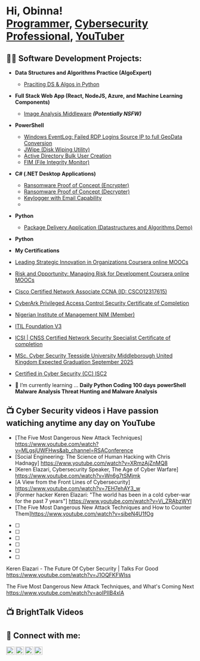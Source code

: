 <h1>Hi, Obinna! <br/><a href="https://github.com/joshmadakor1">Programmer</a>, <a href="https://www.linkedin.com/in/joshmadakor/">Cybersecurity Professional</a>, <a href="https://www.youtube.com/c/joshmadakor">YouTuber</a></h1>

<h2>👨‍💻 Software Development Projects:</h2>

- <b>Data Structures and Algorithms Practice (AlgoExpert)</b>
  - [Praciting DS & Algos in Python](https://github.com/joshmadakor1/Algorithms-Practice)
- <b>Full Stack Web App (React, NodeJS, Azure, and Machine Learning Components)</b>
  - [Image Analysis Middleware](https://github.com/joshmadakor1/4chan-Image-Analysis-Middleware-C964) <b><i>(Potentially NSFW)</b></i>
- <b>PowerShell</b>
  - [Windows EventLog: Failed RDP Logins Source IP to full GeoData Conversion](https://github.com/joshmadakor1/Sentinel-Lab)
  - [JWipe (Disk Wiping Utility)](https://github.com/joshmadakor1/Jwipe.PowerShell)
  - [Active Directory Bulk User Creation](https://github.com/joshmadakor1/AD_PS)
  - [FIM (File Integrity Monitor)](https://github.com/joshmadakor1/PowerShell-Integrity-FIM)
- <b>C# (.NET Desktop Applications)</b>
  - [Ransomware Proof of Concept (Encrypter)](https://github.com/joshmadakor1/EncrypterPOC)
  - [Ransomware Proof of Concept (Decrypter)](https://github.com/joshmadakor1/DecrypterPOC)
  - [Keylogger with Email Capability](https://github.com/joshmadakor1/Key-Logger-With-Email)
  - 
- <b>Python</b>
  - [Package Delivery Application (Datastructures and Algorithms Demo)](https://github.com/joshmadakor1/Package-Delivery-Pathfinding-Algorithm)
- <b>Python</b>

- <b>My Certifications</b>
- [Leading Strategic Innovation in Organizations Coursera online MOOCs](https://)
- [Risk and Opportunity: Managing Risk for Development Coursera online MOOCs](https://)
- [Cisco Certified Network Associate CCNA (ID: CSCO12317615)](https://)
- [CyberArk Privileged Access Control Security Certificate of Completion](https://)
- [Nigerian Institute of Management NIM (Member)](https://)
- [ITIL Foundation V3](https://)
- [ICSI | CNSS Certified Network Security Specialist Certificate of completion](https://)
- [MSc. Cyber Security Teesside University Middleborough United Kingdom Expected Graduation September 2025](https://)
- [Certified in Cyber Security (CC) ISC2](https://)



- 🌱 I’m currently learning ...
<b> Daily Python Coding 100 days</b>
<b>powerShell </b>
<b>Malware Analysis  </b>
<b>Threat Hunting and Malware Analysis </b>




<h2>📺 Cyber Security videos i Have passion watiching anytime any day on YouTube </h2>

- [The Five Most Dangerous New Attack Techniques] https://www.youtube.com/watch?v=MLgsjUWFHws&ab_channel=RSAConference
- [Social Engineering: The Science of Human Hacking with Chris Hadnagy] https://www.youtube.com/watch?v=XRmzAjZnMQ8
- [Keren Elazari, Cybersecurity Speaker, The Age of Cyber Warfare] https://www.youtube.com/watch?v=Wn6g7tSMjmk
- [A View from the Front Lines of Cybersecurity] https://www.youtube.com/watch?v=7EH7ehAY3_w
- [Former hacker Keren Elazari: "The world has been in a cold cyber-war for the past 7 years"] https://www.youtube.com/watch?v=Vi_ZRAbzWYI
- [The Five Most Dangerous New Attack Techniques and How to Counter Them]https://www.youtube.com/watch?v=sibeN4U1fOg
- [           ]



- [           ]
- [           ]
- [           ]
- [           ]
- [           ]

Keren Elazari - The Future Of Cyber Security | Talks For Good
https://www.youtube.com/watch?v=J1OQFKFWIss


The Five Most Dangerous New Attack Techniques, and What's Coming Next
https://www.youtube.com/watch?v=aoIPIIB4xlA









<h2>📺 BrightTalk Videos</h2>








<h2> 🤳 Connect with me:</h2>

[<img align="left" alt="obinnanzewi | YouTube" width="22px" src="https://cdn.jsdelivr.net/npm/simple-icons@v3/icons/youtube.svg" />][youtube]
[<img align="left" alt="obinnanzewi | Twitter" width="22px" src="https://cdn.jsdelivr.net/npm/simple-icons@v3/icons/twitter.svg" />][twitter]
[<img align="left" alt="obinnanzewi | LinkedIn" width="22px" src="https://cdn.jsdelivr.net/npm/simple-icons@v3/icons/linkedin.svg" />][linkedin]
[<img align="left" alt="obinnanzewi | Instagram" width="22px" src="https://cdn.jsdelivr.net/npm/simple-icons@v3/icons/instagram.svg" />][instagram]

[twitter]: https://twitter.com/
[youtube]: https://www.youtube.com/c/
[instagram]: https://www.instagram.com/
[linkedin]: https://linkedin.com/in/

<!--
**joshmadakor1/joshmadakor1** is a ✨ _special_ ✨ repository because its `README.md` (this file) appears on your GitHub profile.

Here are some ideas to get you started:

- 🔭 I’m currently working on ...

- 👯 I’m looking to collaborate on ...
- 🤔 I’m looking for help with ...
- 💬 Ask me about ...
- 📫 How to reach me: ...
- 😄 Pronouns: ...
- ⚡ Fun fact: ...
-->
